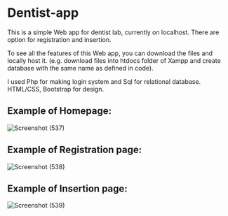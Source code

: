 # Dentist-app

This is a simple Web app for dentist lab, currently on localhost. There are option for registration and insertion.

To see all the features of this Web app, you can download the files and locally host it. (e.g. download files into htdocs folder of Xampp and create database with the same name as defined in code).

I used Php for making login system and Sql for relational database. HTML/CSS, Bootstrap for design.

## Example of Homepage:

![Screenshot (537)](https://user-images.githubusercontent.com/101759097/191281726-fb355dfb-dccd-4a24-93f7-a2da5a8e4e98.png)

## Example of Registration page:

![Screenshot (538)](https://user-images.githubusercontent.com/101759097/191281894-0dd8de97-ab4d-4005-b60c-30e4f8881c99.png)

## Example of Insertion page:

![Screenshot (539)](https://user-images.githubusercontent.com/101759097/191282012-fef6c0b5-1afe-4a1e-85bc-83e59244702d.png)

